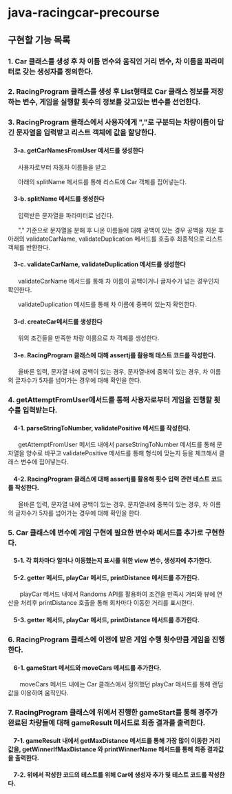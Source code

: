 # java-racingcar-precourse

## 구현할 기능 목록


### 1. Car 클래스를 생성 후 차 이름 변수와 움직인 거리 변수, 차 이름을 파라미터로 갖는 생성자를 정의한다.

### 2. RacingProgram 클래스를 생성 후 List형태로 Car 클래스 정보를 저장하는 변수, 게임을 실행할 횟수의 정보를 갖고있는 변수를 선언한다.

### 3. RacingProgram 클래스에서 사용자에게 ","로 구분되는 차량이름이 담긴 문자열을 입력받고 리스트 객체에 값을 할당한다.

  ####  &nbsp;&nbsp;&nbsp;&nbsp;3-a. getCarNamesFromUser 메서드를 생성한다

  &nbsp;&nbsp;&nbsp;&nbsp;&nbsp;&nbsp;사용자로부터 자동차 이름들을 받고
  
  &nbsp;&nbsp;&nbsp;&nbsp;&nbsp;&nbsp;아래의 splitName 메서드를 통해 리스트에 Car 객체를 집어넣는다.

  ####  &nbsp;&nbsp;&nbsp;&nbsp;3-b. splitName 메서드를 생성한다

  &nbsp;&nbsp;&nbsp;&nbsp;&nbsp;&nbsp;입력받은 문자열을 파라미터로 넘긴다.
  
  &nbsp;&nbsp;&nbsp;&nbsp;&nbsp;&nbsp;"," 기준으로 문자열을 분해 후 나온 이름들에 대해 공백이 있는 경우 공백을 지운 후 아래의 validateCarName, validateDuplication 메서드를 호출후 최종적으로 리스트 객체를 반환한다.

  ####  &nbsp;&nbsp;&nbsp;&nbsp;3-c.  validateCarName, validateDuplication 메서드를 생성한다

  &nbsp;&nbsp;&nbsp;&nbsp;&nbsp;&nbsp;validateCarName 메서드를 통해 차 이름이 공백이거나 글자수가 넘는 경우인지 확인한다.
  
  &nbsp;&nbsp;&nbsp;&nbsp;&nbsp;&nbsp;validateDuplication 메서드를 통해 차 이름에 중복이 있는지 확인한다.

  ####  &nbsp;&nbsp;&nbsp;&nbsp;3-d. createCar메서드를 생성한다

  &nbsp;&nbsp;&nbsp;&nbsp;&nbsp;&nbsp;위의 조건들을 만족한 차량 이름으로 차 객체를 생성한다.

  ####  &nbsp;&nbsp;&nbsp;&nbsp;3-e. RacingProgram 클래스에 대해 assertj를 활용해 테스트 코드를 작성한다.

  &nbsp;&nbsp;&nbsp;&nbsp;&nbsp;&nbsp;올바른 입력, 문자열 내에 공백이 있는 경우, 문자열내에 중복이 있는 경우, 차 이름의 글자수가 5자를 넘어가는 경우에 대해 확인을 한다.

### 4. getAttemptFromUser메서드를 통해 사용자로부터 게임을 진행할 횟수를 입력받는다.

  ####  &nbsp;&nbsp;&nbsp;&nbsp;4-1. parseStringToNumber, validatePositive 메서드를 작성한다.

  &nbsp;&nbsp;&nbsp;&nbsp;&nbsp;&nbsp;getAttemptFromUser 메서드 내에서 parseStringToNumber 메서드를 통해 문자열을 양수로 바꾸고 validatePositive 메서드를 통해 형식에 맞는지 등을 체크해서 클래스 변수에 집어넣는다.

  ####  &nbsp;&nbsp;&nbsp;&nbsp;4-2. RacingProgram 클래스에 대해 assertj를 활용해 횟수 입력 관련 테스트 코드를 작성한다.

  &nbsp;&nbsp;&nbsp;&nbsp;&nbsp;&nbsp;올바른 입력, 문자열 내에 공백이 있는 경우, 문자열내에 중복이 있는 경우, 차 이름의 글자수가 5자를 넘어가는 경우에 대해 확인을 한다.

### 5. Car 클래스에 변수에 게임 구현에 필요한 변수와 메서드를 추가로 구현한다.

  ####  &nbsp;&nbsp;&nbsp;&nbsp;5-1. 각 회차마다 얼마나 이동했는지 표시를 위한 view 변수, 생성자에 추가한다.

  ####  &nbsp;&nbsp;&nbsp;&nbsp;5-2. getter 메서드, playCar 메서드, printDistance 메서드를 추가한다.
  
  &nbsp;&nbsp;&nbsp;&nbsp;&nbsp;&nbsp; playCar 메서드 내에서 Randoms API를 활용하여 조건을 만족시 거리와 뷰에 연산을 처리후 printDistance 호출을 통해 회차마다 이동한 거리를 표시한다.

  #### &nbsp;&nbsp;&nbsp;&nbsp;5-3. getter 메서드, playCar 메서드, printDistance 메서드를 추가한다.

### 6. RacingProgram 클래스에 이전에 받은 게임 수행 횟수만큼 게임을 진행한다.

  ####  &nbsp;&nbsp;&nbsp;&nbsp;6-1. gameStart 메서드와 moveCars 메서드를 추가한다.

  &nbsp;&nbsp;&nbsp;&nbsp;&nbsp;&nbsp; moveCars 메서드 내에는 Car 클래스에서 정의했던 playCar 메서드를 통해 랜덤값을 이용하여 움직인다.

### 7. RacingProgram 클래스에 위에서 진행한 gameStart를 통해 경주가 완료된 차량들에 대해 gameResult 메서드로 최종 결과를 출력한다.

  ####  &nbsp;&nbsp;&nbsp;&nbsp;7-1. gameResult 내에서 getMaxDistance 메서드를 통해 가장 많이 이동한 거리값을, getWinnerIfMaxDistance 와 printWinnerName 메서드를 통해 최종 결과값을 출력한다.

  ####  &nbsp;&nbsp;&nbsp;&nbsp;7-2. 위에서 작성한 코드의 테스트를 위해 Car에 생성자 추가 및 테스트 코드를 작성한다. 

